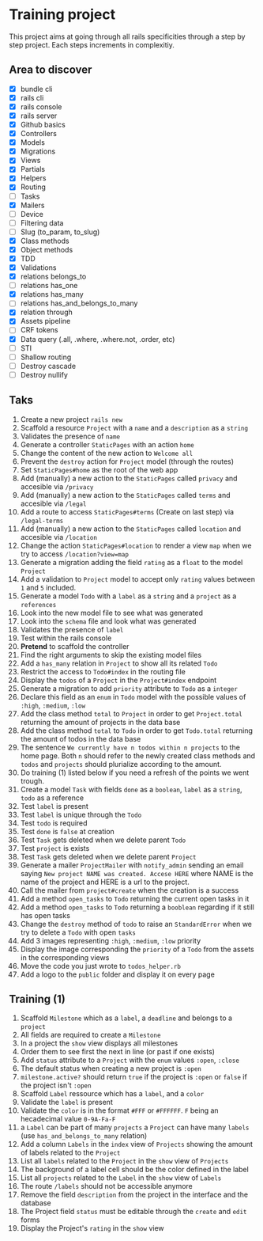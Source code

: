 # Training project

This project aims at going through all rails specificities through a step by step project. Each steps increments in complexitiy.

## Area to discover
- [x] bundle cli
- [x] rails cli
- [x] rails console
- [x] rails server
- [x] Github basics
- [x] Controllers
- [x] Models
- [x] Migrations
- [x] Views
- [x] Partials
- [x] Helpers
- [x] Routing
- [ ] Tasks
- [x] Mailers
- [ ] Device
- [ ] Filtering data
- [ ] Slug (to_param, to_slug)
- [x] Class methods
- [x] Object methods
- [x] TDD
- [x] Validations
- [x] relations belongs_to
- [ ] relations has_one
- [x] relations has_many
- [ ] relations has_and_belongs_to_many
- [x] relation through
- [x] Assets pipeline
- [ ] CRF tokens
- [x] Data query (.all, .where, .where.not, .order, etc)
- [ ] STI
- [ ] Shallow routing
- [ ] Destroy cascade
- [ ] Destroy nullify

## Taks
1. Create a new project `rails new`
1. Scaffold a resource `Project` with a `name` and a `description` as a `string`
1. Validates the presence of `name`
1. Generate a controller `StaticPages` with an action `home`
1. Change the content of the new action to `Welcome all`
1. Prevent the `destroy` action for `Project` model (through the routes)
1. Set `StaticPages#home` as the root of the web app
1. Add (manually) a new action to the `StaticPages` called `privacy` and accesible via `/privacy`
1. Add (manually) a new action to the `StaticPages` called `terms` and accesible via `/legal`
1. Add a route to access `StaticPages#terms` (Create on last step) via `/legal-terms`
1. Add (manually) a new action to the `StaticPages` called `location` and accesible via `/location`
1. Change the action `StaticPages#location` to render a view `map` when we try to access `/location?view=map`
1. Generate a migration adding the field `rating` as a `float` to the model `Project`
1. Add a validation to `Project` model to accept only `rating` values between `1` and `5` included.
1. Generate a model `Todo` with a `label` as a `string` and a `project` as a `references`
1. Look into the new model file to see what was generated
1. Look into the `schema` file and look what was generated
1. Validates the presence of `label`
1. Test within the rails console
1. **Pretend** to scaffold the controller
1. Find the right arguments to skip the existing model files
1. Add a `has_many` relation in `Project` to show all its related `Todo`
1. Restrict the access to `Todo#index` in the routing file
1. Display the `todos` of a `Project` in the `Project#index` endpoint
1. Generate a migration to add `priority` attribute to `Todo` as a `integer`
1. Declare this field as an `enum` in `Todo` model with the possible values of `:high`, `:medium`, `:low`
1. Add the class method `total` to `Project` in order to get `Project.total` returning the amount of projects in the data base
1. Add the class method `total` to `Todo` in order to get `Todo.total` returning the amount of todos in the data base
1. The sentence `We currently have n todos within n projects` to the home page. Both `n` should refer to the newly created class methods and `todos` and `projects` should plurialize according to the amount.
1. Do training (1) listed below if you need a refresh of the points we went trough.
1. Create a model `Task` with fields `done` as a `boolean`, `label` as a `string`, `todo` as a reference
1. Test `label` is present
1. Test `label` is unique through the `Todo`
1. Test `todo` is required
1. Test `done` is `false` at creation
1. Test `Task` gets deleted when we delete parent `Todo`
1. Test `project` is exists
1. Test `Task` gets deleted when we delete parent `Project`
1. Generate a mailer `ProjectMailer` with `notify_admin` sending an email saying `New project NAME was created. Accese HERE` where NAME is the name of the project and HERE is a url to the project.
1. Call the mailer from `project#create` when the creation is a success
1. Add a method `open_tasks` to `Todo` returning  the current open tasks in it
1. Add a method `open_tasks` to `Todo` returning a `booblean` regarding if it still has open tasks
1. Change the `destroy` method of `todo` to raise an `StandardError` when we try to delete a `Todo` with open `tasks`
1. Add 3 images representing `:high`, `:medium`, `:low` priority
1. Display the image corresponding the `priority` of a `Todo` from the assets in the corresponding views
1. Move the code you just wrote to `todos_helper.rb`
1. Add a logo to the `public` folder and display it on every page

## Training (1)
1. Scaffold `Milestone` which as a `label`, a `deadline` and belongs to a `project`
1. All fields are required to create a `Milestone`
1. In a project the `show` view displays all milestones
1. Order them to see first the next in line (or past if one exists)
1. Add `status` attribute to a `Project` with the `enum` values `:open`, `:close`
1. The default status when creating a new project is `:open`
1. `milestone.active?` should return `true` if the project is `:open` or `false` if the project isn't `:open`
1. Scaffold `Label` ressource which has a `label`, and a `color`
1. Validate the `label` is present
1. Validate the `color` is in the format `#FFF` or `#FFFFFF`. `F` being an hecadecimal value `0-9A-Fa-F`
1. a `Label` can be part of many `projects` a `Project` can have many `labels` (use `has_and_belongs_to_many` relation)
1. Add a column `Labels` in the `index` view of `Projects` showing the amount of labels related to the `Project`
1. List all `labels` related to the `Project` in the `show` view of `Projects`
1. The background of a label cell should be the color defined in the label
1. List all `projects` related to the `Label` in the `show` view of `Labels`
1. The route `/labels` should not be accessible anymore
1. Remove the field `description` from the project in the interface and the database
1. The Project field `status` must be editable through the `create` and `edit` forms
1. Display the Project's `rating` in the `show` view



